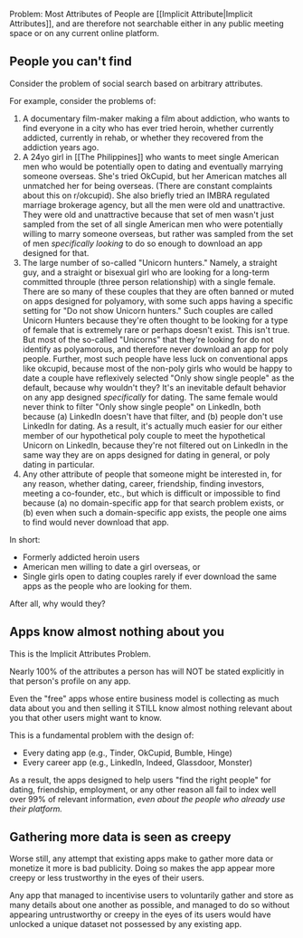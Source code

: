 
Problem: Most Attributes of People are [[Implicit Attribute|Implicit Attributes]], and are therefore not searchable either in any public meeting space or on any current online platform.

## People you can't find

Consider the problem of social search based on arbitrary attributes.

For example, consider the problems of:

1. A documentary film-maker making a film about addiction, who wants to find everyone in a city who has ever tried heroin, whether currently addicted, currently in rehab, or whether they recovered from the addiction years ago.
2. A 24yo girl in [[The Philippines]] who wants to meet single American men who would be potentially open to dating and eventually marrying someone overseas. She's tried OkCupid, but her American matches all unmatched her for being overseas. (There are constant complaints about this on r/okcupid). She also briefly tried an IMBRA regulated marriage brokerage agency, but all the men were old and unattractive. They were old and unattractive because that set of men wasn't just sampled from the set of all single American men who were potentially willing to marry someone overseas, but rather was sampled from the set of men _specifically looking_ to do so enough to download an app designed for that.
3. The large number of so-called "Unicorn hunters." Namely, a straight guy, and a straight or bisexual girl who are looking for a long-term committed throuple (three person relationship) with a single female. There are so many of these couples that they are often banned or muted on apps designed for polyamory, with some such apps having a specific setting for "Do not show Unicorn hunters." Such couples are called Unicorn Hunters because they're often thought to be looking for a type of female that is extremely rare or perhaps doesn't exist. This isn't true. But most of the so-called "Unicorns" that they're looking for do not identify as polyamorous, and therefore never download an app for poly people. Further, most such people have less luck on conventional apps like okcupid, because most of the non-poly girls who would be happy to date a couple have reflexively selected "Only show single people" as the default, because why wouldn't they? It's an inevitable default behavior on any app designed _specifically_ for dating. The same female would never think to filter "Only show single people" on LinkedIn, both because (a) LinkedIn doesn't have that filter, and (b) people don't use LinkedIn for dating. As a result, it's actually much easier for our either member of our hypothetical poly couple to meet the hypothetical Unicorn on LinkedIn, because they're not filtered out on LinkedIn in the same way they are on apps designed for dating in general, or poly dating in particular.
4. Any other attribute of people that someone might be interested in, for any reason, whether dating, career, friendship, finding investors, meeting a co-founder, etc., but which is difficult or impossible to find because (a) no domain-specific app for that search problem exists, or (b) even when such a domain-specific app exists, the people one aims to find would never download that app.

In short:
- Formerly addicted heroin users
- American men willing to date a girl overseas, or
- Single girls open to dating couples
rarely if ever download the same apps as the people who are looking for them.

After all, why would they?

## Apps know almost nothing about you

This is the Implicit Attributes Problem.

Nearly 100% of the attributes a person has will NOT be stated explicitly in that person's profile on any app.

Even the "free" apps whose entire business model is collecting as much data about you and then selling it STILL know almost nothing relevant about you that other users might want to know.

This is a fundamental problem with the design of:
- Every dating app (e.g., Tinder, OkCupid, Bumble, Hinge)
- Every career app (e.g., LinkedIn, Indeed, Glassdoor, Monster)

As a result, the apps designed to help users "find the right people" for dating, friendship, employment, or any other reason all fail to index well over 99% of relevant information, _even about the people who already use their platform._

## Gathering more data is seen as creepy

Worse still, any attempt that existing apps make to gather more data or monetize it more is bad publicity. Doing so makes the app appear more creepy or less trustworthy in the eyes of their users.

Any app that managed to incentivise users to voluntarily gather and store as many details about one another as possible, and managed to do so without appearing untrustworthy or creepy in the eyes of its users would have unlocked a unique dataset not possessed by any existing app.

